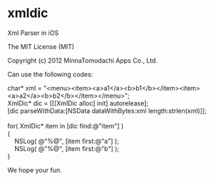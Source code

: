 xmldic
======

Xml Parser in iOS

The MIT License (MIT)

Copyright (c) 2012 MinnaTomodachi Apps Co., Ltd.

Can use the following codes:

char*   xml = "&lt;menu&gt;&lt;item&gt;&lt;a&gt;a1&lt;/a&gt;&lt;b&gt;b1&lt;/b&gt;&lt;/item&gt;&lt;item&gt;&lt;a&gt;a2&lt;/a&gt;&lt;b&gt;b2&lt;/b&gt;&lt;/item&gt;&lt;/menu&gt;";<br/>
XmlDic* dic = [[[XmlDic alloc] init] autorelease];<br/>
[dic parseWithData:[NSData dataWithBytes:xml length:strlen(xml)]];<br/>
<br/>
for( XmlDic* item in [dic find:@"item"] )<br/>
{<br/>
&nbsp; &nbsp; NSLog( @"%@", [item first:@"a"] );<br/>
&nbsp; &nbsp; NSLog( @"%@", [item first:@"b"] );<br/>
}<br/>

We hope your fun.